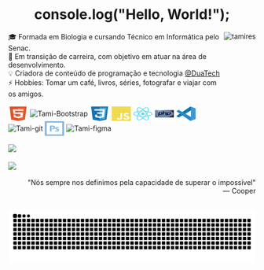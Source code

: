 <h1 align="center"> console.log("Hello, World!");</h1>

<img align="right" alt="tamires" src="https://user-images.githubusercontent.com/73259410/128743672-9954ed1e-9d92-4086-ac95-9922a5470601.png" height="260em">

<div>
🎓 Formada em Biologia e cursando Técnico em Informática pelo Senac.</br>
🔭 Em transição de carreira, com objetivo em atuar na área de desenvolvimento. </br>
💡 Criadora de conteúdo de programação e tecnologia <a href="https://www.instagram.com/dua.tech">@DuaTech </a></br>
⚡ Hobbies: Tomar um café, livros, séries, fotografar e viajar com os amigos.</br>
</div>

<div style="display: inline_block"><br>
<img align="center" alt="Tami-HTML" height="30" width="40" src="https://raw.githubusercontent.com/devicons/devicon/master/icons/html5/html5-original.svg">
<img align="center" alt="Tami-Bootstrap" height="32" width="32" src="https://kde.technology/blog/media/blog/1024px-Bootstrap_logo.svg.png">
<img align="center" alt="Tami-CSS" height="30" width="40" src="https://raw.githubusercontent.com/devicons/devicon/master/icons/css3/css3-original.svg">
<img align="center" alt="Tami-Js" height="30" width="40" src="https://raw.githubusercontent.com/devicons/devicon/master/icons/javascript/javascript-plain.svg">
<img align="center" alt="Tami-React" height="30" width="40" src="https://raw.githubusercontent.com/devicons/devicon/master/icons/react/react-original.svg">
<img align="center" alt="Tami-PHP" height="30" width="40" src="https://raw.githubusercontent.com/devicons/devicon/master/icons/php/php-original.svg">
<img align="center" alt="Tami-vscode" height="30" width="40" src="https://raw.githubusercontent.com/devicons/devicon/master/icons/vscode/vscode-original.svg">
<img align="center" alt="Tami-git" height="30" width="40" src="https://www.vectorlogo.zone/logos/git-scm/git-scm-icon.svg">
<img align="center" alt="Tami-photoshop" height="30" width="40" src="https://raw.githubusercontent.com/devicons/devicon/master/icons/photoshop/photoshop-line.svg">
<img align="center" alt="Tami-figma" height="30" width="40" src="https://www.vectorlogo.zone/logos/figma/figma-icon.svg">
</div>
</br>

<div>
<a href="https://github.com/tamirespatrocinio">
<img height="130em" src="https://github-readme-stats.vercel.app/api?username=tamirespatrocinio&show_icons=true&theme=dracula&include_all_commits=true&count_private=true"/>
<div>
</br>
 
<a href= "https://visitor-badge.laobi.icu/badge?page_id=tamirespatrocinio">
<img src="https://visitor-badge.laobi.icu/badge?page_id=tamirespatrocinio"/></a> 
 
<p align="right">
"Nós sempre nos definimos pela capacidade de superar o impossível"<br>
― Cooper
</p>

##

![Snake animation](https://github.com/tamirespatrocinio/tamirespatrocinio/blob/output/github-contribution-grid-snake.svg)
